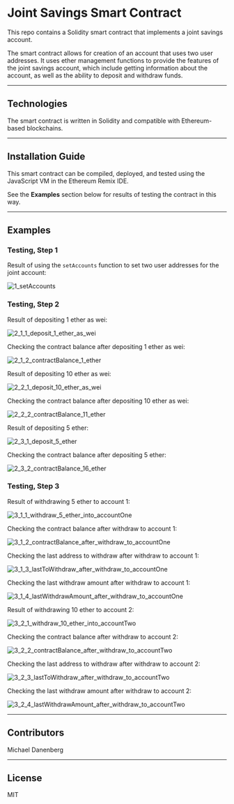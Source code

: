 # Joint Savings Smart Contract

This repo contains a Solidity smart contract that implements a joint savings account.

The smart contract allows for creation of an account that uses two user addresses.  It uses ether management functions to provide the features of the joint savings account, which include getting information about the account, as well as the ability to deposit and withdraw funds.

---

## Technologies

The smart contract is written in Solidity and compatible with Ethereum-based blockchains.

---

## Installation Guide

This smart contract can be compiled, deployed, and tested using the JavaScript VM in the Ethereum Remix IDE.

See the **Examples** section below for results of testing the contract in this way.  

---

## Examples

### Testing, Step 1

Result of using the `setAccounts` function to set two user addresses for the joint account:

![1_setAccounts](Execution_Results/1_setAccounts.png)

### Testing, Step 2

Result of depositing 1 ether as wei:

![2_1_1_deposit_1_ether_as_wei](Execution_Results/2_1_1_deposit_1_ether_as_wei.png)

Checking the contract balance after depositing 1 ether as wei:

![2_1_2_contractBalance_1_ether](Execution_Results/2_1_2_contractBalance_1_ether.png)

Result of depositing 10 ether as wei:

![2_2_1_deposit_10_ether_as_wei](Execution_Results/2_2_1_deposit_10_ether_as_wei.png)

Checking the contract balance after depositing 10 ether as wei:

![2_2_2_contractBalance_11_ether](Execution_Results/2_2_2_contractBalance_11_ether.png)

Result of depositing 5 ether:

![2_3_1_deposit_5_ether](Execution_Results/2_3_1_deposit_5_ether.png)

Checking the contract balance after depositing 5 ether:

![2_3_2_contractBalance_16_ether](Execution_Results/2_3_2_contractBalance_16_ether.png)

### Testing, Step 3

Result of withdrawing 5 ether to account 1:

![3_1_1_withdraw_5_ether_into_accountOne](Execution_Results/3_1_1_withdraw_5_ether_into_accountOne.png)

Checking the contract balance after withdraw to account 1:

![3_1_2_contractBalance_after_withdraw_to_accountOne](Execution_Results/3_1_2_contractBalance_after_withdraw_to_accountOne.png)

Checking the last address to withdraw after withdraw to account 1:

![3_1_3_lastToWithdraw_after_withdraw_to_accountOne](Execution_Results/3_1_3_lastToWithdraw_after_withdraw_to_accountOne.png)

Checking the last withdraw amount after withdraw to account 1:

![3_1_4_lastWithdrawAmount_after_withdraw_to_accountOne](Execution_Results/3_1_4_lastWithdrawAmount_after_withdraw_to_accountOne.png)

Result of withdrawing 10 ether to account 2:

![3_2_1_withdraw_10_ether_into_accountTwo](Execution_Results/3_2_1_withdraw_10_ether_into_accountTwo.png)

Checking the contract balance after withdraw to account 2:

![3_2_2_contractBalance_after_withdraw_to_accountTwo](Execution_Results/3_2_2_contractBalance_after_withdraw_to_accountTwo.png)

Checking the last address to withdraw after withdraw to account 2:

![3_2_3_lastToWithdraw_after_withdraw_to_accountTwo](Execution_Results/3_2_3_lastToWithdraw_after_withdraw_to_accountTwo.png)

Checking the last withdraw amount after withdraw to account 2:

![3_2_4_lastWithdrawAmount_after_withdraw_to_accountTwo](Execution_Results/3_2_4_lastWithdrawAmount_after_withdraw_to_accountTwo.png)

---

## Contributors

Michael Danenberg

---

## License

MIT